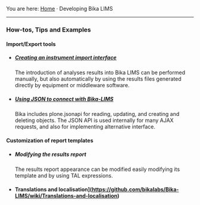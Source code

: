 You are here: [Home](https://github.com/bikalabs/Bika-LIMS/wiki) · Developing Bika LIMS
***
### How-tos, Tips and Examples

#### Import/Export tools

- ##### [Creating an instrument import interface](https://github.com/bikalabs/Bika-LIMS/wiki/creating-an-instrument-import-interface)

   The introduction of analyses results into Bika LIMS can be performed manually, but also automatically by using the results files generated directly by equipment or middleware software. 

- ##### [Using JSON to connect with Bika-LIMS](https://github.com/bikalabs/Bika-LIMS/wiki/BIKA-JSON-API)

   Bika includes plone.jsonapi for reading, updating, and creating and deleting objects. The JSON API is used internally for many AJAX requests, and also for implementing alternative interface.


#### Customization of report templates

- ##### Modifying the results report

    The results report appearance can be modified easily modifying its template and by using TAL expressions.

- #### Translations and localisation](https://github.com/bikalabs/Bika-LIMS/wiki/Translations-and-localisation)